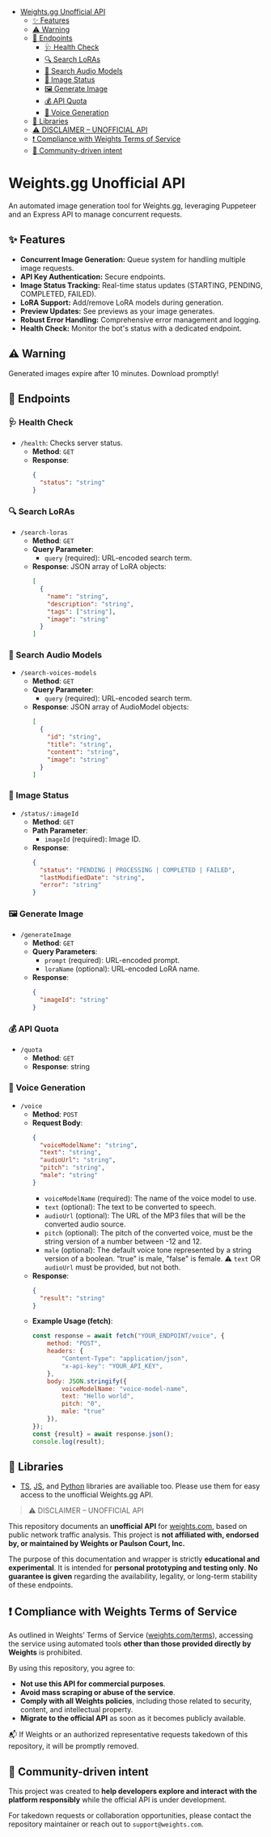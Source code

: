 - [Weights.gg Unofficial API](#weightsgg-unofficial-api)
    - [✨ Features](#-features)
    - [⚠️ Warning](#️-warning)
    - [🚀 Endpoints](#-endpoints)
        - [🩺 Health Check](#health-check)
        - [🔍 Search LoRAs](#search-loras)
        - [🎤 Search Audio Models](#search-audio-models)
        - [🚦 Image Status](#image-status)
        - [🖼️ Generate Image](#generate-image)
        - [💰 API Quota](#api-quota)
        - [🎤 Voice Generation](#-voice-generation)
    - [📖 Libraries](#-libraries)
    - [⚠️ DISCLAIMER – UNOFFICIAL API](#️-disclaimer--unofficial-api)
    - [❗ Compliance with Weights Terms of Service](#-compliance-with-weights-terms-of-service)
    - [🤝 Community-driven intent](#-community-driven-intent)

# Weights.gg Unofficial API

An automated image generation tool for Weights.gg, leveraging Puppeteer and an Express API to manage concurrent requests.

## ✨ Features

- **Concurrent Image Generation:** Queue system for handling multiple image requests.
- **API Key Authentication:** Secure endpoints.
- **Image Status Tracking:** Real-time status updates (STARTING, PENDING, COMPLETED, FAILED).
- **LoRA Support:** Add/remove LoRA models during generation.
- **Preview Updates:** See previews as your image generates.
- **Robust Error Handling:** Comprehensive error management and logging.
- **Health Check:** Monitor the bot's status with a dedicated endpoint.

## ⚠️ Warning

Generated images expire after 10 minutes. Download promptly!
## 🚀 Endpoints

### 🩺 Health Check

- `/health`: Checks server status.
    - **Method**: `GET`
    - **Response**:
        ```json
        {
          "status": "string"
        }
        ```

### 🔍 Search LoRAs

- `/search-loras`
    - **Method**: `GET`
    - **Query Parameter**:
        - `query` (required): URL-encoded search term.
    - **Response**: JSON array of LoRA objects:
        ```json
        [
          {
            "name": "string",
            "description": "string",
            "tags": ["string"],
            "image": "string"
          }
        ]
        ```

### 🎤 Search Audio Models

- `/search-voices-models`
    - **Method**: `GET`
    - **Query Parameter**:
        - `query` (required): URL-encoded search term.
    - **Response**: JSON array of AudioModel objects:
        ```json
        [
          {
            "id": "string",
            "title": "string",
            "content": "string",
            "image": "string"
          }
        ]
        ```

### 🚦 Image Status

- `/status/:imageId`
    - **Method**: `GET`
    - **Path Parameter**:
        - `imageId` (required): Image ID.
    - **Response**:
        ```json
        {
          "status": "PENDING | PROCESSING | COMPLETED | FAILED",
          "lastModifiedDate": "string",
          "error": "string"
        }
        ```

### 🖼️ Generate Image

- `/generateImage`
    - **Method**: `GET`
    - **Query Parameters**:
        - `prompt` (required): URL-encoded prompt.
        - `loraName` (optional): URL-encoded LoRA name.
    - **Response**:
        ```json
        {
          "imageId": "string"
        }
        ```

### 💰 API Quota

- `/quota`
    - **Method**: `GET`
    - **Response**: string

### 🎤 Voice Generation

- `/voice`
    - **Method**: `POST`
    - **Request Body**:
        ```json
        {
          "voiceModelName": "string",
          "text": "string",
          "audioUrl": "string",
          "pitch": "string",
          "male": "string"
        }
        ```
        - `voiceModelName` (required): The name of the voice model to use.
        - `text` (optional): The text to be converted to speech.
        - `audioUrl` (optional): The URL of the MP3 files that will be the converted audio source.
        - `pitch` (optional): The pitch of the converted voice, must be the string version of a number between -12 and 12.
        - `male` (optional): The default voice tone represented by a string version of a boolean. "true" is male, "false" is female.
        ⚠️ `text` OR `audioUrl` must be provided, but not both.
    - **Response**:
        ```json
        {
          "result": "string"
        }
        ```
    - **Example Usage (fetch)**:
        ```javascript
        const response = await fetch("YOUR_ENDPOINT/voice", {
            method: "POST",
            headers: {
                "Content-Type": "application/json",
                "x-api-key": "YOUR_API_KEY",
            },
            body: JSON.stringify({
                voiceModelName: "voice-model-name",
                text: "Hello world",
                pitch: "0",
                male: "true"
            }),
        });
        const {result} = await response.json();
        console.log(result);
        ```

## 📖 Libraries
- [TS](https://github.com/fox3000foxy/weights.gg-api/blob/main/libs/weights-api.ts), [JS](https://github.com/fox3000foxy/weights.gg-api/blob/main/libs/weights-api.js), and [Python](https://github.com/fox3000foxy/weights.gg-api/blob/main/libs/weights-api.py) libraries are availiable too. Please use them for easy access to the unofficial Weights.gg API.

> ⚠️ DISCLAIMER – UNOFFICIAL API

This repository documents an **unofficial API** for [weights.com](https://www.weights.com), based on public network traffic analysis. This project is **not affiliated with, endorsed by, or maintained by Weights or Paulson Court, Inc.**

The purpose of this documentation and wrapper is strictly **educational and experimental**. It is intended for **personal prototyping and testing only**. **No guarantee is given** regarding the availability, legality, or long-term stability of these endpoints.

## ❗ Compliance with Weights Terms of Service

As outlined in Weights’ Terms of Service ([weights.com/terms](https://www.weights.com/terms)), accessing the service using automated tools **other than those provided directly by Weights** is prohibited.

By using this repository, you agree to:

- **Not use this API for commercial purposes**.
- **Avoid mass scraping or abuse of the service**.
- **Comply with all Weights policies**, including those related to security, content, and intellectual property.
- **Migrate to the official API** as soon as it becomes publicly available.

📬 If Weights or an authorized representative requests takedown of this repository, it will be promptly removed.

## 🤝 Community-driven intent

This project was created to **help developers explore and interact with the platform responsibly** while the official API is under development.

For takedown requests or collaboration opportunities, please contact the repository maintainer or reach out to `support@weights.com`.

